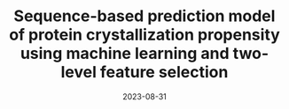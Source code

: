 ---
title: Sequence-based prediction model of protein crystallization propensity using machine learning and two-level feature selection
collection: publications
permalink: /publication/2023-08-31-Crystallization
date: 2023-08-31
venue: 'Briefings in Bioinformatics'
paperurl: 'https://doi.org/10.1093/bib/bbad319'
citation: '<b>Le N.Q.K.</b>, Li W., & Cao Y. (2023). Sequence-based prediction model of protein crystallization propensity using machine learning and two-level feature selection. <i>Briefings in Bioinformatics</i>, 24(5), bbad319.'
---
